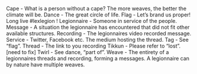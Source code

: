 Cape - What is a person without a cape? The more weaves, the better the climate will be.
Dance - The great circle of life.
Flag - Let’s brand us proper! Long live #lexlegion !
Legionnaire - Someone in service of the people.
Message - A situation the legionnaire has encountered that did not fit other available structures.
Recording - The legionnaires video recorded message.
Service - Twitter, Facebook etc. The medium hosting the thread.
Tag - See “flag”.
Thread - The link to you recording
Tikkun - Please refer to “lost”. [need to fix]
Twirl - See dance, “part of”.
Weave - The entirety of a legionnaires threads and recording, forming a messages. A legionnaire can by nature have multiple weaves.
